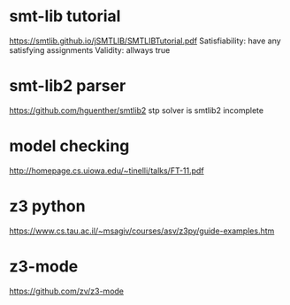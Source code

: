 # smt-lib tutorial
https://smtlib.github.io/jSMTLIB/SMTLIBTutorial.pdf
Satisfiability: have any satisfying assignments
Validity: allways true

# smt-lib2 parser
https://github.com/hguenther/smtlib2
stp solver is smtlib2 incomplete

# model checking
http://homepage.cs.uiowa.edu/~tinelli/talks/FT-11.pdf

# z3 python 
https://www.cs.tau.ac.il/~msagiv/courses/asv/z3py/guide-examples.htm

# z3-mode
https://github.com/zv/z3-mode